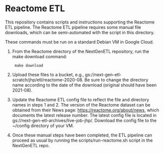 # Reactome ETL

This repository contains scripts and instructions supporting the Reactome ETL pipeline. The Reactome ETL pipeline requires some manual file downloads, which can be semi-automated with the script in this directory. 

These commands must be run on a standard Debian VM in Google Cloud. 

1. From the Reactome directory of the NextGenETL repository, run the make download command:

        make download

2. Upload these files to a bucket, e.g., gs://next-gen-etl-scratch/jhp/etl/reactome-2020-08. Be sure to change the directory name according to the date of the download (original should have been 2021-08).
    
3. Update the Reactome ETL config file to reflect the file and directory names in steps 1 and 2. The version of the Reactome dataset can be obtained from their News page: https://reactome.org/about/news, which documents the latest release number. The latest config file is located in gs://next-gen-etl-archives/live-job-jhp/. Download the config file to the ~/config directory of your VM.

4. Once these manual steps have been completed, the ETL pipeline can proceed as usual by running the scripts/run-reactome.sh script in the NextGenETL repo.

